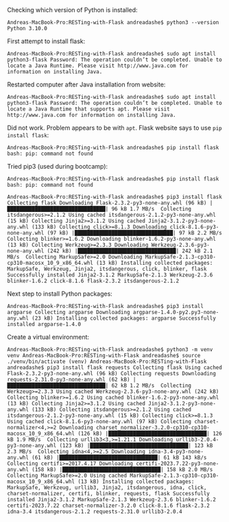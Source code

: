 Checking which version of Python is installed:

`Andreas-MacBook-Pro:RESTing-with-Flask andreadashe$ python3 --version
Python 3.10.0`

First attempt to install flask:

`Andreas-MacBook-Pro:RESTing-with-Flask andreadashe$ sudo apt install python3-flask
Password:
The operation couldn’t be completed. Unable to locate a Java Runtime.
Please visit http://www.java.com for information on installing Java.`

Restarted computer after Java installation from website:

`Andreas-MacBook-Pro:RESTing-with-Flask andreadashe$ sudo apt install python3-flask
Password:
The operation couldn’t be completed. Unable to locate a Java Runtime that supports apt.
Please visit http://www.java.com for information on installing Java.`

Did not work. Problem appears to be with `apt`. Flask website says to use `pip install flask`:

`Andreas-MacBook-Pro:RESTing-with-Flask andreadashe$ pip install flask
bash: pip: command not found`

Tried pip3 (used during bootcamp):

`Andreas-MacBook-Pro:RESTing-with-Flask andreadashe$ pip install flask
bash: pip: command not found`

`Andreas-MacBook-Pro:RESTing-with-Flask andreadashe$ pip3 install flask
Collecting flask
  Downloading Flask-2.3.2-py3-none-any.whl (96 kB)
     |████████████████████████████████| 96 kB 1.7 MB/s 
Collecting itsdangerous>=2.1.2
  Using cached itsdangerous-2.1.2-py3-none-any.whl (15 kB)
Collecting Jinja2>=3.1.2
  Using cached Jinja2-3.1.2-py3-none-any.whl (133 kB)
Collecting click>=8.1.3
  Downloading click-8.1.6-py3-none-any.whl (97 kB)
     |████████████████████████████████| 97 kB 2.2 MB/s 
Collecting blinker>=1.6.2
  Downloading blinker-1.6.2-py3-none-any.whl (13 kB)
Collecting Werkzeug>=2.3.3
  Downloading Werkzeug-2.3.6-py3-none-any.whl (242 kB)
     |████████████████████████████████| 242 kB 2.1 MB/s 
Collecting MarkupSafe>=2.0
  Downloading MarkupSafe-2.1.3-cp310-cp310-macosx_10_9_x86_64.whl (13 kB)
Installing collected packages: MarkupSafe, Werkzeug, Jinja2, itsdangerous, click, blinker, flask
Successfully installed Jinja2-3.1.2 MarkupSafe-2.1.3 Werkzeug-2.3.6 blinker-1.6.2 click-8.1.6 flask-2.3.2 itsdangerous-2.1.2`

Next step to install Python packages:

`Andreas-MacBook-Pro:RESTing-with-Flask andreadashe$ pip3 install argparse
Collecting argparse
  Downloading argparse-1.4.0-py2.py3-none-any.whl (23 kB)
Installing collected packages: argparse
Successfully installed argparse-1.4.0`

Create a virtual environment:

`Andreas-MacBook-Pro:RESTing-with-Flask andreadashe$ python3 -m venv venv
Andreas-MacBook-Pro:RESTing-with-Flask andreadashe$ source ./venv/bin/activate
(venv) Andreas-MacBook-Pro:RESTing-with-Flask andreadashe$ pip3 install flask requests
Collecting flask
  Using cached Flask-2.3.2-py3-none-any.whl (96 kB)
Collecting requests
  Downloading requests-2.31.0-py3-none-any.whl (62 kB)
     |████████████████████████████████| 62 kB 1.2 MB/s 
Collecting Werkzeug>=2.3.3
  Using cached Werkzeug-2.3.6-py3-none-any.whl (242 kB)
Collecting blinker>=1.6.2
  Using cached blinker-1.6.2-py3-none-any.whl (13 kB)
Collecting Jinja2>=3.1.2
  Using cached Jinja2-3.1.2-py3-none-any.whl (133 kB)
Collecting itsdangerous>=2.1.2
  Using cached itsdangerous-2.1.2-py3-none-any.whl (15 kB)
Collecting click>=8.1.3
  Using cached click-8.1.6-py3-none-any.whl (97 kB)
Collecting charset-normalizer<4,>=2
  Downloading charset_normalizer-3.2.0-cp310-cp310-macosx_10_9_x86_64.whl (126 kB)
     |████████████████████████████████| 126 kB 1.9 MB/s 
Collecting urllib3<3,>=1.21.1
  Downloading urllib3-2.0.4-py3-none-any.whl (123 kB)
     |████████████████████████████████| 123 kB 2.3 MB/s 
Collecting idna<4,>=2.5
  Downloading idna-3.4-py3-none-any.whl (61 kB)
     |████████████████████████████████| 61 kB 143 kB/s 
Collecting certifi>=2017.4.17
  Downloading certifi-2023.7.22-py3-none-any.whl (158 kB)
     |████████████████████████████████| 158 kB 2.0 MB/s 
Collecting MarkupSafe>=2.0
  Using cached MarkupSafe-2.1.3-cp310-cp310-macosx_10_9_x86_64.whl (13 kB)
Installing collected packages: MarkupSafe, Werkzeug, urllib3, Jinja2, itsdangerous, idna, click, charset-normalizer, certifi, blinker, requests, flask
Successfully installed Jinja2-3.1.2 MarkupSafe-2.1.3 Werkzeug-2.3.6 blinker-1.6.2 certifi-2023.7.22 charset-normalizer-3.2.0 click-8.1.6 flask-2.3.2 idna-3.4 itsdangerous-2.1.2 requests-2.31.0 urllib3-2.0.4`